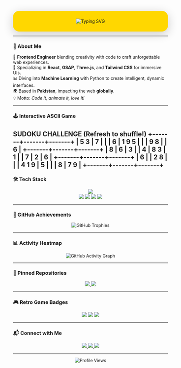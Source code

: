 <!-- Animated Intro Banner -->
<p align="center" style="background: #FFD700; padding: 25px; border-radius: 20px; box-shadow: 0 8px 32px rgba(0, 0, 0, 0.2);">
  <img src="https://readme-typing-svg.demolab.com?font=Poppins&weight=600&size=34&duration=1500&pause=800&color=FFFFFF&vCenter=true&width=650&lines=Hey%2C+I'm+%F0%9F%9A%80+Hunain+Sualeh;Creative+Frontend+Wizard;Master+of+GSAP+%26+Three.js;Building+Futuristic+Web+Magic;MERN+Stack+%7C+ML+%7C+Firebase" alt="Typing SVG" />
</p>

---

### 🧠 About Me

🚀 **Frontend Engineer** blending creativity with code to craft unforgettable web experiences.  
🎨 Specializing in **React**, **GSAP**, **Three.js**, and **Tailwind CSS** for immersive UIs.  
📊 Diving into **Machine Learning** with Python to create intelligent, dynamic interfaces.  
🌍 Based in **Pakistan**, impacting the web **globally**.  
💡 Motto: *Code it, animate it, love it!*

---

### 🕹️ Interactive ASCII Game
SUDOKU CHALLENGE (Refresh to shuffle!)
+-------+-------+-------+
| 5 3 | 7 | |
| 6 | 1 9 5 | |
| 9 8 | | 6 |
+-------+-------+-------+
| 8 | 6 | 3 |
| 4 | 8 3 | 1 |
| 7 | 2 | 6 |
+-------+-------+-------+
| 6 | | 2 8 |
| | 4 1 9 | 5 |
| | 8 | 7 9 |
+-------+-------+-------+
---

### 🛠 Tech Stack

<p align="center">
  <img src="https://skillicons.dev/icons?i=react,redux,nodejs,express,mongodb,tailwind,threejs,firebase,python,numpy,js,ts,html,css,git,github" />
  <br/>
  <img src="https://img.shields.io/badge/GSAP-Animation-88CE02?style=for-the-badge&logo=greensock&logoColor=white" />
  <img src="https://img.shields.io/badge/OOP-Principles-6B7280?style=for-the-badge&logo=codeigniter&logoColor=white" />
  <img src="https://img.shields.io/badge/Machine%20Learning-Scikit--learn-orange?style=for-the-badge&logo=scikit-learn&logoColor=white" />
  <img src="https://img.shields.io/badge/Framer%20Motion-Animations-0055FF?style=for-the-badge&logo=framer&logoColor=white" />
</p>

---

### 🌟 GitHub Achievements

<p align="center">
  <img src="https://github-profile-trophy.vercel.app/?username=Hunainsualeh&theme=gruvbox&no-bg=true&no-frame=true&column=4" alt="GitHub Trophies" />
</p>

---

### 📊 Activity Heatmap

<p align="center">
  <img src="https://github-readme-activity-graph.vercel.app/graph?username=Hunainsualeh&theme=react-dark&hide_border=true&area=true" alt="GitHub Activity Graph" />
</p>

---

### 📌 Pinned Repositories

<p align="center">
  <a href="https://github.com/Hunainsualeh/Schoolify">
    <img src="https://github-readme-stats.vercel.app/api/pin/?username=Hunainsualeh&repo=Schoolify&theme=gruvbox&show_owner=true" />
  </a>
  <a href="https://github.com/Hunainsualeh/Event-Finder">
    <img src="https://github-readme-stats.vercel.app/api/pin/?username=Hunainsualeh&repo=Event-Finder&theme=gruvbox&show_owner=true" />
  </a>
</p>

---

### 🎮 Retro Game Badges

<p align="center">
  <img src="https://img.shields.io/badge/Pong-1976D2?style=for-the-badge&logo=itch.io&logoColor=white" />
  <img src="https://img.shields.io/badge/Space_Invaders-4A148C?style=for-the-badge&logo=gamejolt&logoColor=white" />
  <img src="https://img.shields.io/badge/Tetris-E91E63?style=for-the-badge&logo=game&logoColor=white" />
</p>

---

### 📬 Connect with Me

<p align="center">
  <a href="https://linkedin.com/in/hunainsualeh">
    <img src="https://img.shields.io/badge/LinkedIn-0077B5?style=for-the-badge&logo=linkedin&logoColor=white" />
  </a>
  <a href="mailto:hunainsualeh@example.com">
    <img src="https://img.shields.io/badge/Email-D14836?style=for-the-badge&logo=gmail&logoColor=white" />
  </a>
  <a href="https://hunain.dev">
    <img src="https://img.shields.io/badge/Portfolio-FFD700?style=for-the-badge&logo=google-chrome&logoColor=black" />
  </a>
</p>

---

<p align="center">
  <img src="https://komarev.com/ghpvc/?username=Hunainsualeh&style=flat-square&color=blue" alt="Profile Views" />
</p>
